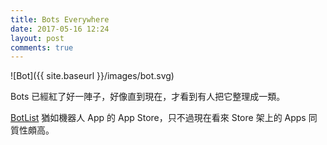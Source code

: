 ```yaml
---
title: Bots Everywhere
date: 2017-05-16 12:24
layout: post
comments: true
---
```

![Bot]({{ site.baseurl }}/images/bot.svg)

Bots 已經紅了好一陣子，好像直到現在，才看到有人把它整理成一類。

[BotList](https://botlist.co/ "BotList • Connecting Humans to Bots") 猶如機器人 App 的 App Store，只不過現在看來 Store 架上的 Apps 同質性頗高。